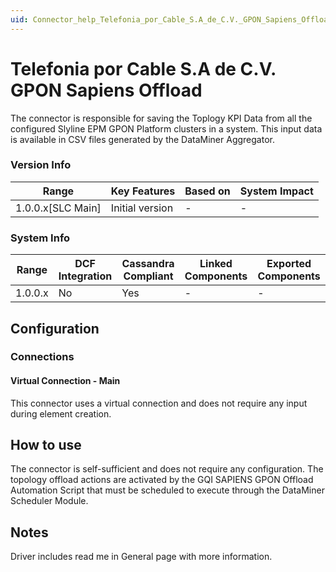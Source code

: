 ```yaml
---
uid: Connector_help_Telefonia_por_Cable_S.A_de_C.V._GPON_Sapiens_Offload
---
```


# Telefonia por Cable S.A de C.V. GPON Sapiens Offload

The connector is responsible for saving the Toplogy KPI Data from all the configured Slyline EPM GPON Platform clusters in a system. This input data is available in CSV files generated by the DataMiner Aggregator.

### Version Info

| **Range**           | **Key Features** | **Based on** | **System Impact** |
|---------------------|------------------|--------------|-------------------|
| 1.0.0.x\[SLC Main\] | Initial version  | \-           | \-                |

### System Info

| **Range** | **DCF Integration** | **Cassandra Compliant** | **Linked Components** | **Exported Components** |
|-----------|---------------------|-------------------------|-----------------------|-------------------------|
| 1.0.0.x   | No                  | Yes                     | \-                    | \-                      |

## Configuration

### Connections

#### Virtual Connection - Main

This connector uses a virtual connection and does not require any input during element creation.

## How to use

The connector is self-sufficient and does not require any configuration. The topology offload actions are activated by the GQI SAPIENS GPON Offload Automation Script that must be scheduled to execute through the DataMiner Scheduler Module.

## Notes

Driver includes read me in General page with more information.
